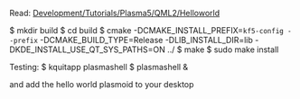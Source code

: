 Read: [Development/Tutorials/Plasma5/QML2/Helloworld](https://techbase.kde.org/Development/Tutorials/Plasma5/QML2/Helloworld)

$ mkdir build
$ cd build
$ cmake -DCMAKE_INSTALL_PREFIX=`kf5-config --prefix` -DCMAKE_BUILD_TYPE=Release -DLIB_INSTALL_DIR=lib -DKDE_INSTALL_USE_QT_SYS_PATHS=ON ../
$ make
$ sudo make install

Testing:
$ kquitapp plasmashell
$ plasmashell &

and add the hello world plasmoid to your desktop